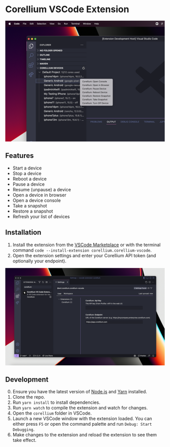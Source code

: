 # Corellium VSCode Extension

![Screenshot](https://github.com/corellium/vscode-extension/raw/main/screenshot.png)

## Features

- Start a device
- Stop a device
- Reboot a device
- Pause a device
- Resume (unpause) a device
- Open a device in browser
- Open a device console
- Take a snapshot
- Restore a snapshot
- Refresh your list of devices

## Installation

1. Install the extension from the [VSCode Marketplace](https://marketplace.visualstudio.com/items?itemName=corellium.corellium-vscode) or with the terminal command `code --install-extension corellium.corellium-vscode`.
2. Open the extension settings and enter your Corellium API token (and optionally your endpoint).

![Screenshot](/settings.png)

## Development

0. Ensure you have the latest version of [Node.js](https://nodejs.org/en/) and [Yarn](https://yarnpkg.com/) installed.
1. Clone the repo.
2. Run `yarn install` to install dependencies.
3. Run `yarn watch` to compile the extension and watch for changes.
4. Open the `corellium` folder in VSCode.
5. Launch a new VSCode window with the extension loaded. You can either press `F5` or open the command palette and run `Debug: Start Debugging`.
6. Make changes to the extension and reload the extension to see them take effect.
